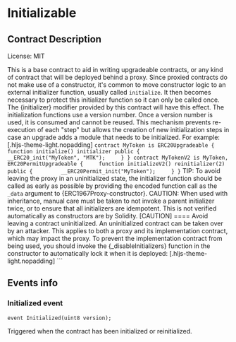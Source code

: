 # Initializable

## Contract Description


License: MIT


This is a base contract to aid in writing upgradeable contracts, or any kind of contract that will be deployed behind a proxy. Since proxied contracts do not make use of a constructor, it's common to move constructor logic to an external initializer function, usually called `initialize`. It then becomes necessary to protect this initializer function so it can only be called once. The {initializer} modifier provided by this contract will have this effect. The initialization functions use a version number. Once a version number is used, it is consumed and cannot be reused. This mechanism prevents re-execution of each "step" but allows the creation of new initialization steps in case an upgrade adds a module that needs to be initialized. For example: [.hljs-theme-light.nopadding] ``` contract MyToken is ERC20Upgradeable {     function initialize() initializer public {         __ERC20_init("MyToken", "MTK");     } } contract MyTokenV2 is MyToken, ERC20PermitUpgradeable {     function initializeV2() reinitializer(2) public {         __ERC20Permit_init("MyToken");     } } ``` TIP: To avoid leaving the proxy in an uninitialized state, the initializer function should be called as early as possible by providing the encoded function call as the `_data` argument to {ERC1967Proxy-constructor}. CAUTION: When used with inheritance, manual care must be taken to not invoke a parent initializer twice, or to ensure that all initializers are idempotent. This is not verified automatically as constructors are by Solidity. [CAUTION] ==== Avoid leaving a contract uninitialized. An uninitialized contract can be taken over by an attacker. This applies to both a proxy and its implementation contract, which may impact the proxy. To prevent the implementation contract from being used, you should invoke the {_disableInitializers} function in the constructor to automatically lock it when it is deployed: [.hljs-theme-light.nopadding] ```

## Events info

### Initialized event

```solidity
event Initialized(uint8 version);
```


Triggered when the contract has been initialized or reinitialized.
